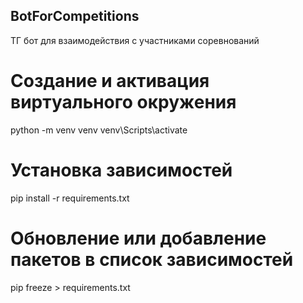 ## BotForCompetitions
ТГ бот для взаимодействия с участниками соревнований

# Создание и активация виртуального окружения
python -m venv venv
venv\Scripts\activate

# Установка зависимостей
pip install -r requirements.txt

# Обновление или добавление пакетов в список зависимостей
pip freeze > requirements.txt